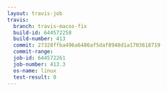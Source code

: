 ```yaml
---
layout: travis-job
travis:
  branch: travis-macos-fix
  build-id: 644572258
  build-number: 413
  commit: 27328ffba496a6486af5daf8948d1a1703618719
  commit-range: 
  job-id: 644572261
  job-number: 413.3
  os-name: linux
  test-result: 0
---
```

